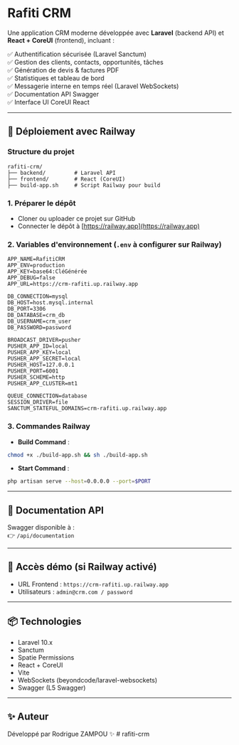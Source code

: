 
# Rafiti CRM

Une application CRM moderne développée avec **Laravel** (backend API) et **React + CoreUI** (frontend), incluant :

✅ Authentification sécurisée (Laravel Sanctum)  
✅ Gestion des clients, contacts, opportunités, tâches  
✅ Génération de devis & factures PDF  
✅ Statistiques et tableau de bord  
✅ Messagerie interne en temps réel (Laravel WebSockets)  
✅ Documentation API Swagger  
✅ Interface UI CoreUI React

---

## 🚀 Déploiement avec Railway

### Structure du projet

```
rafiti-crm/
├── backend/         # Laravel API
├── frontend/        # React (CoreUI)
├── build-app.sh     # Script Railway pour build
```

### 1. Préparer le dépôt

- Cloner ou uploader ce projet sur GitHub
- Connecter le dépôt à [https://railway.app](https://railway.app)

### 2. Variables d'environnement (`.env` à configurer sur Railway)

```env
APP_NAME=RafitiCRM
APP_ENV=production
APP_KEY=base64:CléGénérée
APP_DEBUG=false
APP_URL=https://crm-rafiti.up.railway.app

DB_CONNECTION=mysql
DB_HOST=host.mysql.internal
DB_PORT=3306
DB_DATABASE=crm_db
DB_USERNAME=crm_user
DB_PASSWORD=password

BROADCAST_DRIVER=pusher
PUSHER_APP_ID=local
PUSHER_APP_KEY=local
PUSHER_APP_SECRET=local
PUSHER_HOST=127.0.0.1
PUSHER_PORT=6001
PUSHER_SCHEME=http
PUSHER_APP_CLUSTER=mt1

QUEUE_CONNECTION=database
SESSION_DRIVER=file
SANCTUM_STATEFUL_DOMAINS=crm-rafiti.up.railway.app
```

### 3. Commandes Railway

- **Build Command** :  
```bash
chmod +x ./build-app.sh && sh ./build-app.sh
```

- **Start Command** :  
```bash
php artisan serve --host=0.0.0.0 --port=$PORT
```

---

## 📘 Documentation API

Swagger disponible à :  
👉 `/api/documentation`

---

## 👥 Accès démo (si Railway activé)

- URL Frontend : `https://crm-rafiti.up.railway.app`
- Utilisateurs : `admin@crm.com / password`

---

## 📦 Technologies

- Laravel 10.x
- Sanctum
- Spatie Permissions
- React + CoreUI
- Vite
- WebSockets (beyondcode/laravel-websockets)
- Swagger (L5 Swagger)

---

## ✨ Auteur
Développé par Rodrigue ZAMPOU ✨
#   r a f i t i - c r m  
 